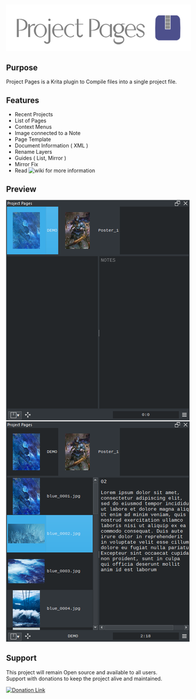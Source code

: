 ![Picture](https://github.com/EyeOdin/project_pages/blob/main/project_pages/LOGO/project_pages_logo_L.png?raw=true)

## Purpose

Project Pages is a Krita plugin to Compile files into a single project file.


## Features
* Recent Projects
* List of Pages
* Context Menus
* Image connected to a Note
* Page Template
* Document Information ( XML )
* Rename Layers
* Guides ( List, Mirror )
* Mirror Fix
* Read ![wiki](https://github.com/EyeOdin/project_pages/wiki) for more information


## Preview
![Picture](https://github.com/EyeOdin/project_pages/blob/main/project_pages/PREVIEWS/project_pages_001.png?raw=true)
![Picture](https://github.com/EyeOdin/project_pages/blob/main/project_pages/PREVIEWS/project_pages_002.png?raw=true)


## Support
This project will remain Open source and available to all users.\
Support with donations to keep the project alive and maintained.

<a href="https://www.paypal.com/donate/?hosted_button_id=9FARNUYBC9R3J">
  <img src="https://pics.paypal.com/00/s/NjA2OWU0ZmEtNjQ4MC00MWZhLTk5YzctM2VhZDA1MzgyMDQ0/file.PNG" width="200" alt="Donation Link">
</a>
